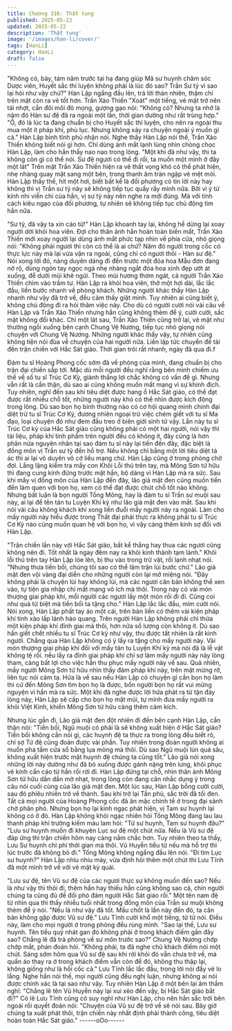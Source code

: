 ```yaml
---
title: Chương 316: Thất tung
published: 2025-05-22
updated: 2025-05-22
description: 'Thất tung'
image: '/images/han-li/cover/'
tags: [HanLi]
category: HanLi
draft: false
---
```


"Không có, bảy, tám năm trước tại hạ đang giúp Mã sư huynh
chăm sóc Dược viên, Huyết sắc thí luyện không phải là lúc đó
sao? Trần Sư tỷ vì sao lại hỏi như vậy chứ?" Hàn Lập ngẩng đầu
lên, trả lời thản nhiên, thậm chí trên mặt còn ra vẻ tốt hơn.
Trần Xảo Thiến "Xoát" một tiếng, vẻ mặt trở nên tái nhợt, cắn đôi
môi đỏ mọng, gượng gạo nói:
"Không có? Nhưng ta nhớ là năm đó Hàn sư đệ đã ra ngoài một
lần, thời gian dường như rất trùng hợp."
"Ồ, đó là lúc ta đang chuẩn bị cho Huyết sắc thí luyện, cho nên ra
ngoài thu mua một ít pháp khí, phù lục. Nhưng không xảy ra
chuyện ngoài ý muốn gì cả." Hàn Lập bình tĩnh phủ nhận nói.
Nghe thấy Hàn Lập nói thế, Trần Xảo Thiến không biết nói gì hơn.
Chỉ dùng ánh mắt lạnh lùng nhìn chòng chọc Hàn Lập, làm cho
hắn thấy nao nao trong lòng.
"Một khi đã như vậy, thì ta không còn gì có thể nói. Sư đệ ngươi
có thể đi rồi, ta muốn một mình ở đây một lát"
Trên mặt Trần Xảo Thiến hiện ra vẻ thất vọng khó có thể phát
hiện, nhẹ nhàng quay mặt sang một bên, trong thanh âm tràn
ngập vẻ mệt mỏi.
Hàn Lập thấy thế, hít một hơi, biết bất kể là đối phương có tin lời
này hay không thì vị Trần sư tỷ này sẽ không tiếp tục quấy rầy
mình nữa.
Bởi vì ý tứ kính nhi viễn chi của hắn, vị sư tỷ này nên nghe ra mới
đúng. Mà với tính cách kiêu ngạo của đối phương, tự nhiên sẽ
không tiếp tục chủ động tìm hắn nữa.

"Sư tỷ, đã vậy ta xin cáo từ!" Hàn Lập khoanh tay lại, không hề
dừng lại xoay người dời khỏi hoa viên.
Đợi cho thân ảnh hắn hoàn toàn biến mất, Trần Xảo Thiến mới
xoay người lại dùng ánh mắt phức tạp nhìn về phía cửa, nhỏ
giọng nói:
"Không phải ngươi thì còn có thể là ai chứ? Năm đó người trong
cốc có thực lực này mà lại vừa vặn ra ngoài, cũng chỉ có ngươi
thôi - Hàn sư đệ."
Nói xong lời đó, nàng duyên dáng đi đến trước một đóa hoa Mẫu
đơn đang nở rộ, dùng ngón tay ngọc ngà nhẹ nhàng ngắt đóa hoa
xinh đẹp ướt át xuống, để dưới mũi khẽ ngửi.
Theo mùi hương thơm ngát, cả người Trần Xảo Thiến chìm vào
trầm tư.
Hàn Lập ra khỏi hoa viên, thở một hơi dài, lắc lắc đầu, liền bước
nhanh về phòng khách.
Những người khác thấy Hàn Lập nhanh như vậy đã trở về, đều
cảm thấy giật mình. Tuy nhiên ai cũng biết ý, không chủ động đi
ra hỏi thăm việc này.
Cho dù có người cười nói vài câu về Hàn Lập và Trần Xảo Thiến
nhưng hắn cũng không thèm để ý, cười cười, sắc mặt không đổi
khác.
Chỉ một lát sau, Trần Xảo Thiến cũng trở lại, vẻ mặt như thường
ngồi xuống bên cạnh Chung Vệ Nương, tiếp tục nhỏ giọng nói
chuyện với Chung Vệ Nương.
Những người khác thấy vậy, tự nhiên cũng không tiện nói đùa về
chuyện của hai người nữa. Liền lập tức chuyển đề tài đến trận
chiến với Hắc Sát giáo.
Thời gian trôi rất nhanh, ngày đã qua đi.f

Đám tu sĩ Hoàng Phong cốc sớm đã về phòng của mình, đang
chuẩn bị cho trận đại chiến sắp tới.
Mặc dù mỗi người đều nghĩ rằng bên mình chiếm ưu thế về số tu
sĩ Trúc Cơ Kỳ, giành thắng lợi chắc không có vấn đề gì. Nhưng
vẫn rất là cẩn thận, dù sao ai cũng không muốn mất mạng vì sự
khinh địch.
Tuy nhiên, nghĩ đến sau khi tiêu diệt được hang ổ Hắc Sát giáo,
có thể đạt được rất nhiều chỗ tốt, những người này khó có thể
nhìn được kích động trong lòng.
Dù sao bọn họ bình thường nào có cơ hội quang minh chính đại
diệt trừ tu sĩ Trúc Cơ Kỳ, đương nhiên ngoại trừ việc chém giết
với tu sĩ Ma đạo, loại chuyện đó như đem đầu treo ở biên giới
sinh tử vậy.
Lần này tu sĩ Trúc Cơ kỳ của Hắc Sát giáo cũng không phải có
một hai người, nói vậy thì tài liệu, pháp khí tinh phẩm trên người
đều có không ít, đây cũng là hơn phân nửa nguyên nhân tại sao
đám tu sĩ này lại tiến đến đây, đặc biệt là đồng môn vị Trần sư tỷ
đến hỗ trợ.
Nếu không chỉ bằng một lời tiêu diệt tà ác thì ai lại vô duyên vô cớ
liều mạng chứ.
Hàn Lập cũng ở trong phòng chờ đợi. Lẳng lặng kiểm tra mấy con
Khôi Lỗi thú trên tay, mà Mông Sơn tứ hữu thì đang cung kính
đứng trước mặt hắn, bộ dáng vì Hàn Lập mà ra sức.
Sau khi mấy vị đồng môn của Hàn Lập đến đây, lão giả mặt đen
cũng muốn tiến đến làm quen với bọn họ, xem có thể đạt được
chút chỗ tốt nào không.
Nhưng bất luận là bọn người Tống Mông, hay là đám tu sĩ Trần
sư muội sau này, ai lại để tên tán tu Luyện Khí kỳ như lão giả mặt
đen vào mắt. Sau khi nói vài câu không khách khí xong liền đuổi
mấy người này ra ngoài. Làm cho mấy người này hiểu được trong
Thất đại phái thực ra không phải tu sĩ Trúc Cơ Kỳ nào cũng muốn
quan hệ với bọn họ, vì vậy càng thêm kính sợ đối với Hàn Lập.

"Trận chiến lần này với Hắc Sát giáo, bất kể thắng hay thua các
ngươi cũng không nên đi. Tốt nhất là ngay đêm nay ra khỏi kinh
thành tạm lánh." Khôi lỗi thú trên tay Hàn Lập lóe lên, bị thu vào
trong trữ vật, rồi lạnh nhạt nói.
"Nhưng thưa tiền bối, chúng tôi sao có thể lâm trận lùi bước chứ."
Lão giả mặt đen vội vàng đại diễn cho những người còn lại mở
miệng nói.
"Đây không phải là chuyện lùi hay không lùi, mà các ngươi căn
bản không thể xen vào, tự tiện gia nhập chỉ mất mạng vô ích mà
thôi. Trong này có vài món thượng giai pháp khí, mỗi người các
ngươi lấy một món rồi đi đi. Cũng coi như quà từ biệt mà tiền bối
ta tặng cho." Hàn Lập lắc lắc đầu, mỉm cười nói.
Nói xong, Hàn Lập phất tay áo một cái, trên bàn liền có thêm vài
kiện pháp khí tinh xảo lấp lánh hào quang.
Trên người Hàn Lập không phải chỉ thừa một kiện pháp khí đỉnh
giai mà thôi, hơn nữa số lượng còn không ít. Dù sao hắn giết chết
nhiều tu sĩ Trúc Cơ kỳ như vậy, thu được tất nhiên là rất kinh
người.
Chẳng qua Hàn Lập không có ý lấy ra tặng cho mấy người này.
Vài món thượng giai pháp khí đối với mấy tán tu Luyện Khí kỳ mà
nói đã là lễ vật không tệ rồi. nếu lấy ra đỉnh giai pháp khí chỉ sợ
làm mấy người này nảy lòng tham, càng bất lợi cho việc hắn thu
phục mấy người này về sau.
Quả nhiên, mấy người Mông Sơn tứ hữu nhìn thấy đám pháp khí
này, trên mặt mừng rỡ, liên tục nói cảm tạ. Hứa là về sau nếu Hàn
Lập có chuyện gì cần bọn họ làm thì cứ đến Mông Sơn tìm bọn
họ là được, bốn người bọn họ rất vui mừng nguyện vì hắn mà ra
sức.
Một khi đã nghe được lời hứa phát ra từ tận đáy lòng này, Hàn
Lập sẽ cấp cho bọn họ mặt mũi, tự mình đưa mấy người ra khỏi
Việt Kinh, khiến Mông Sơn tứ hữu càng thêm cảm kích.

Nhưng lúc gần đi, Lão giả mặt đen đột nhiên đi đến bên cạnh Hàn
Lập, cẩn thận nói:
"Tiền bối, Ngũ muội có phải là sẽ không xuất hiện ở Hắc Sát
giáo? Tiền bối không cần nói gì, các huynh đệ ta thực ra trong
lòng đều biết rõ, chỉ sợ Tứ đệ cũng đoán được vài phần. Tuy
nhiên trong đoàn người không ai muốn phá tấm cửa sổ bằng lụa
mỏng mà thôi. Dù sao Ngũ muội lún quá sâu, không xuất hiện
trước mặt huynh đệ chúng ta cũng tốt." Lão già nói xong những
lời này dường như đã bỏ xuống được gánh nặng trên lưng, khôi
phục vẻ kính cẩn cáo từ hắn rồi rời đi.
Hàn Lập đứng tại chỗ, nhìn thân ảnh Mông Sơn tứ hữu dần dần
mờ nhạt, trong lòng còn đang cân nhắc dụng ý trong câu nói cuối
cùng của lão giả mặt đen.
Một lúc sau, Hàn Lập bỗng cười cười, sau đó phiêu nhiên trở về
thành.
Sau khi trở lại Tần phủ, sắc trời đã tối đen. Tất cả mọi người của
Hoàng Phong cốc đã ăn mặc chỉnh tề ở trong đại sảnh chờ phân
phó. Nhưng bọn họ lại kinh ngạc phát hiện, vị Tam sư huynh lại
không có ở đó.
Hàn Lập không khỏi ngạc nhiên hỏi Tống Mông đang lau lau
thanh pháp khí trường kiếm màu lam hỏi:
"Tứ sư huynh, Tam sư huynh đâu?"
"Lưu sư huynh muốn đi khuyên Lục sư đệ một chút nữa. Nếu là
Vũ sư đệ đáp ứng thì trận chiến hôm nay càng nắm chắc hơn. Tuy
nhiên theo ta thấy, Lưu Sư huynh chỉ phí thời gian mà thôi. Vũ
Huyễn tiểu tử nếu mà hỗ trợ thì lúc trước đã không bỏ đi." Tống
Mông không ngẩng đầu lên nói.
"Đi tìm Lục sư huynh?"
Hàn Lập nhíu nhíu mày, vừa định hỏi thêm một chút thì Lưu Tĩnh
đã một mình trở về với vẻ mặt kỳ quái.

"Lưu sư đệ, tên Vũ sư đệ của các ngươi thực sự không muốn đến
sao? Nếu là như vậy thì thôi đi, thêm hắn hay thiếu hắn cũng
không sao cả, chín người chúng ta cũng đủ để đối phó đám người
Hắc Sát giáo rồi." Một tên nam đệ tử nhìn qua thì thấy nhiều tuổi
nhất trong đồng môn của Trần sư muội không thèm để ý nói.
"Nếu là như vậy đã tốt. Mấu chốt là lần này đến đó, ta căn bản
không gặp được Vũ sư đệ." Lưu Tĩnh cười khổ một tiếng, từ từ
nói.
Điều này, làm cho mọi người ở trong phòng đều rùng mình.
"Sao lại thế, Lưu sư huynh. Tên tiểu quỷ nhát gan đó không phải
ở trong khách điếm gần đây sao? Chẳng lẽ đã trả phòng về sư
môn trước sao?" Chung Vệ Nương chớp chớp mắt, phán đoán
hỏi.
"Không phải, ta đã nghe chủ khách điếm nói một chút. Sáng sớm
hôm qua Vũ sư đệ sau khi rời khỏi đó vẫn chưa trở về, mà quần
áo thay ra ở trong khách điếm vẫn còn để đó, không thu thập lại,
không giống như là hồi cốc cả." Lưu Tĩnh lắc lắc đầu, trong lời nói
đầy vẻ lo lắng.
Nghe hắn nói thế, mọi người cũng đều nghị luận, nhưng không ai
nói được chính xác là tại sao như vậy.
Tuy nhiên Hàn Lập ở một bên lại âm thầm nghĩ:
"Chẳng lẽ tên Vũ Huyễn này lại xui xẻo đến vậy, bị Hắc Sát giáo
bắt đi?"
Có lẽ Lưu Tĩnh cũng có suy nghĩ như Hàn Lập, cho nên hắn sắc
trời bên ngoài rồi quyết đoán nói:
"Chuyện của Vũ sư đệ trở về sẽ nói sau. Bây giờ chúng ta xuất
phát thôi, trận chiến này nhất định phải thành công, tiêu diệt hoàn
toàn Hắc Sát giáo."
------oOo------
